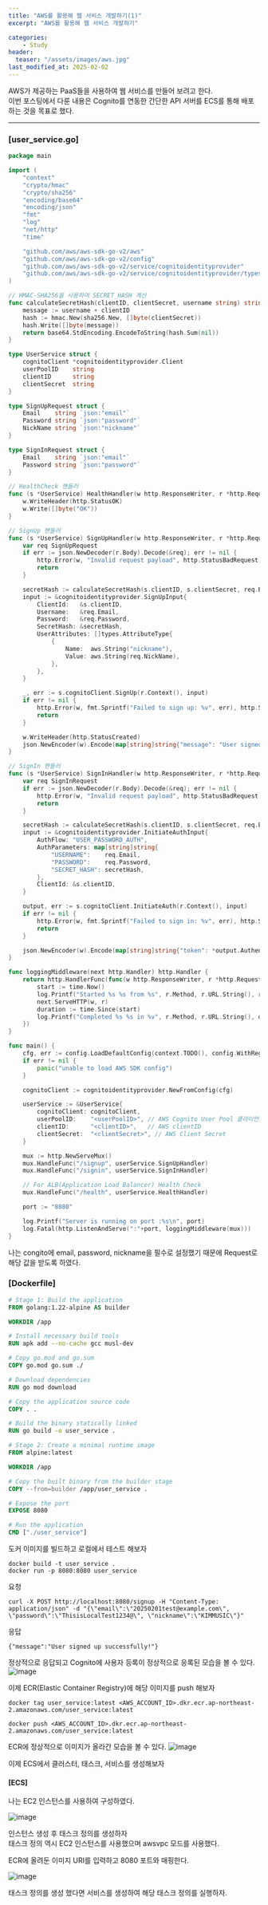 ```yaml
---
title: "AWS를 활용해 웹 서비스 개발하기(1)"
excerpt: "AWS를 활용해 웹 서비스 개발하기"

categories:
    - Study
header:
  teaser: "/assets/images/aws.jpg"
last_modified_at: 2025-02-02
---
```


AWS가 제공하는 PaaS들을 사용하여 웹 서비스를 만들어 보려고 한다.<br/>
이번 포스팅에서 다룬 내용은 Cognito를 연동한 간단한 API 서버를 ECS를 통해
배포하는 것을 목표로 했다.

<hr>

### [user_service.go]

```go
package main

import (
	"context"
	"crypto/hmac"
	"crypto/sha256"
	"encoding/base64"
	"encoding/json"
	"fmt"
	"log"
	"net/http"
	"time"

	"github.com/aws/aws-sdk-go-v2/aws"
	"github.com/aws/aws-sdk-go-v2/config"
	"github.com/aws/aws-sdk-go-v2/service/cognitoidentityprovider"
	"github.com/aws/aws-sdk-go-v2/service/cognitoidentityprovider/types"
)

// HMAC-SHA256을 사용하여 SECRET_HASH 계산
func calculateSecretHash(clientID, clientSecret, username string) string {
	message := username + clientID
	hash := hmac.New(sha256.New, []byte(clientSecret))
	hash.Write([]byte(message))
	return base64.StdEncoding.EncodeToString(hash.Sum(nil))
}

type UserService struct {
	cognitoClient *cognitoidentityprovider.Client
	userPoolID    string
	clientID      string
	clientSecret  string
}

type SignUpRequest struct {
	Email    string `json:"email"`
	Password string `json:"password"`
	NickName string `json:"nickname"`
}

type SignInRequest struct {
	Email    string `json:"email"`
	Password string `json:"password"`
}

// HealthCheck 핸들러
func (s *UserService) HealthHandler(w http.ResponseWriter, r *http.Request) {
	w.WriteHeader(http.StatusOK)
	w.Write([]byte("OK"))
}

// SignUp 핸들러
func (s *UserService) SignUpHandler(w http.ResponseWriter, r *http.Request) {
	var req SignUpRequest
	if err := json.NewDecoder(r.Body).Decode(&req); err != nil {
		http.Error(w, "Invalid request payload", http.StatusBadRequest)
		return
	}

	secretHash := calculateSecretHash(s.clientID, s.clientSecret, req.Email)
	input := &cognitoidentityprovider.SignUpInput{
		ClientId:   &s.clientID,
		Username:   &req.Email,
		Password:   &req.Password,
		SecretHash: &secretHash,
		UserAttributes: []types.AttributeType{
			{
				Name:  aws.String("nickname"),
				Value: aws.String(req.NickName),
			},
		},
	}

	_, err := s.cognitoClient.SignUp(r.Context(), input)
	if err != nil {
		http.Error(w, fmt.Sprintf("Failed to sign up: %v", err), http.StatusInternalServerError)
		return
	}

	w.WriteHeader(http.StatusCreated)
	json.NewEncoder(w).Encode(map[string]string{"message": "User signed up successfully!"})
}

// SignIn 핸들러
func (s *UserService) SignInHandler(w http.ResponseWriter, r *http.Request) {
	var req SignInRequest
	if err := json.NewDecoder(r.Body).Decode(&req); err != nil {
		http.Error(w, "Invalid request payload", http.StatusBadRequest)
		return
	}

	secretHash := calculateSecretHash(s.clientID, s.clientSecret, req.Email)
	input := &cognitoidentityprovider.InitiateAuthInput{
		AuthFlow: "USER_PASSWORD_AUTH",
		AuthParameters: map[string]string{
			"USERNAME":    req.Email,
			"PASSWORD":    req.Password,
			"SECRET_HASH": secretHash,
		},
		ClientId: &s.clientID,
	}

	output, err := s.cognitoClient.InitiateAuth(r.Context(), input)
	if err != nil {
		http.Error(w, fmt.Sprintf("Failed to sign in: %v", err), http.StatusUnauthorized)
		return
	}

	json.NewEncoder(w).Encode(map[string]string{"token": *output.AuthenticationResult.IdToken})
}

func loggingMiddleware(next http.Handler) http.Handler {
	return http.HandlerFunc(func(w http.ResponseWriter, r *http.Request) {
		start := time.Now()
		log.Printf("Started %s %s from %s", r.Method, r.URL.String(), r.RemoteAddr)
		next.ServeHTTP(w, r)
		duration := time.Since(start)
		log.Printf("Completed %s %s in %v", r.Method, r.URL.String(), duration)
	})
}

func main() {
	cfg, err := config.LoadDefaultConfig(context.TODO(), config.WithRegion("<Region>"))
	if err != nil {
		panic("unable to load AWS SDK config")
	}

	cognitoClient := cognitoidentityprovider.NewFromConfig(cfg)

	userService := &UserService{
		cognitoClient: cognitoClient,
		userPoolID:    "<userPoolID>", // AWS Cognito User Pool 클라이언트 ID
		clientID:      "<clientID>",   // AWS clientID
		clientSecret:  "<clientSecret>", // AWS Client Secret
	}

	mux := http.NewServeMux()
	mux.HandleFunc("/signup", userService.SignUpHandler)
	mux.HandleFunc("/signin", userService.SignInHandler)

    // For ALB(Application Load Balancer) Health Check
	mux.HandleFunc("/health", userService.HealthHandler)

	port := "8080"

	log.Printf("Server is running on port :%s\n", port)
	log.Fatal(http.ListenAndServe(":"+port, loggingMiddleware(mux)))
}

```

나는 congito에 email, password, nickname을 필수로 설정했기 때문에
Request로 해당 값을 받도록 하였다.

### [Dockerfile]

```Dockerfile
# Stage 1: Build the application
FROM golang:1.22-alpine AS builder

WORKDIR /app

# Install necessary build tools
RUN apk add --no-cache gcc musl-dev

# Copy go.mod and go.sum
COPY go.mod go.sum ./

# Download dependencies
RUN go mod download

# Copy the application source code
COPY . .

# Build the binary statically linked
RUN go build -o user_service .

# Stage 2: Create a minimal runtime image
FROM alpine:latest

WORKDIR /app

# Copy the built binary from the builder stage
COPY --from=builder /app/user_service .

# Expose the port
EXPOSE 8080

# Run the application
CMD ["./user_service"]
```

도커 이미지를 빌드하고 로컬에서 테스트 해보자 <br/>
```
docker build -t user_service .
docker run -p 8080:8080 user_service
```

요청
```
curl -X POST http://localhost:8080/signup -H "Content-Type: application/json" -d "{\"email\":\"20250201test@example.com\", \"password\":\"ThisisLocalTest1234@\", \"nickname\":\"KIMMUSIC\"}"
```

응답
```
{"message":"User signed up successfully!"}
```

정상적으로 응답되고 Cognito에 사용자 등록이 정상적으로 응록된 모습을 볼 수 있다.
![image](https://github.com/KIMMUSIC/kimmusic.github.io/blob/master/_posts/Images/localtest_cognito.PNG?raw=true)

이제 ECR(Elastic Container Registry)에 해당 이미지를 push 해보자

```
docker tag user_service:latest <AWS_ACCOUNT_ID>.dkr.ecr.ap-northeast-2.amazonaws.com/user_service:latest

docker push <AWS_ACCOUNT_ID>.dkr.ecr.ap-northeast-2.amazonaws.com/user_service:latest
```

ECR에 정상적으로 이미지가 올라간 모습을 볼 수 있다.
![image](https://github.com/KIMMUSIC/kimmusic.github.io/blob/master/_posts/Images/ECR.PNG?raw=true)

이제 ECS에서 클러스터, 태스크, 서비스를 생성해보자

#### [ECS]
나는 EC2 인스턴스를 사용하여 구성하였다.

![image](https://github.com/KIMMUSIC/kimmusic.github.io/blob/master/_posts/Images/cluster.PNG?raw=true)

인스턴스 생성 후 태스크 정의를 생성하자<br/>
태스크 정의 역시 EC2 인스턴스를 사용했으며 awsvpc 모드를 사용했다.

ECR에 올려둔 이미지 URI를 입력하고 8080 포트와 매핑한다.

![image](https://github.com/KIMMUSIC/kimmusic.github.io/blob/master/_posts/Images/task_def.PNG?raw=true)

태스크 정의를 생성 했다면 서비스를 생성하여 해당 태스크 정의를 실행하자.






